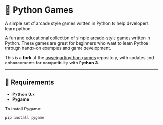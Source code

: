 # 🐍 Python Games 
A simple set of arcade style games written in Python to help developers learn python.

A fun and educational collection of simple arcade-style games written in Python. These games are great for beginners who want to learn Python through hands-on examples and game development.

This is a **fork** of the [asweigart/python-games](https://github.com/asweigart/python-games) repository, with updates and enhancements for compatibility with **Python 3**.

---

## 🚀 Requirements

- **Python 3.x**
- **Pygame**

To install Pygame:

```bash
pip install pygame
